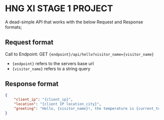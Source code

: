 # HNG XI STAGE 1 PROJECT

A dead-simple API that works with the below Request and Response formats;

## Request format
Call to Endpoint: GET `{endpoint}/api/hello?visitor_name={visitor_name}`
 - `{endpoint}` refers to the servers base url
 - `{visitor_name}` refers to a string query

## Response format
```json
{
    "client_ip": "{client_ip}",
    "location": "{client IP location_city}",
    "greeting": "Hello, {visitor_name}!, the temperature is {current_temperature_of_client_ip_location} degrees Celcius in {client IP location_city}"
}
```